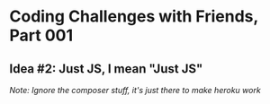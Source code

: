 # Coding Challenges with Friends, Part 001

## Idea #2: Just JS, I mean "Just JS"

_Note: Ignore the composer stuff, it's just there to make heroku work_
